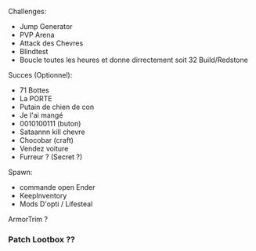 Challenges:
 - Jump Generator
 - PVP Arena
 - Attack des Chevres
 - Blindtest
 - Boucle toutes les heures et donne dirrectement soit 32 Build/Redstone

Succes (Optionnel):
 - 71 Bottes
 - La PORTE
 - Putain de chien de con
 - Je l'ai mangé
 - 0010100111 (buton)
 - Sataannn kill chevre
 - Chocobar (craft)
 - Vendez voiture
 - Furreur ? (Secret ?)

Spawn:
- commande open Ender
- KeepInventory
- Mods D'opti / Lifesteal

ArmorTrim ?

### Patch Lootbox ??